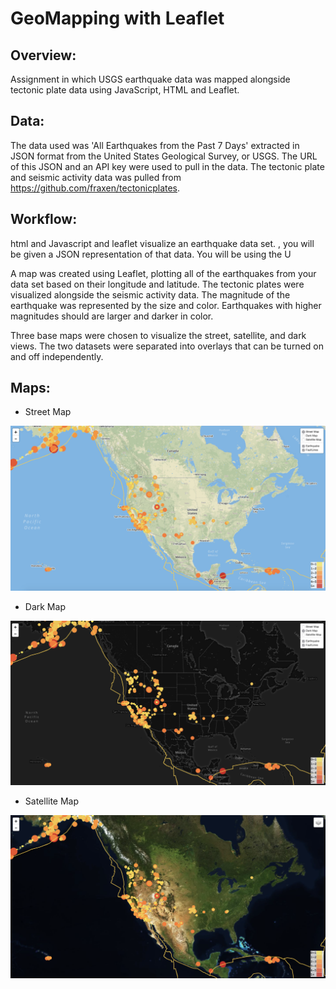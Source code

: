 # GeoMapping with Leaflet

## Overview:
Assignment in which USGS earthquake data was mapped alongside tectonic plate data using JavaScript, HTML and Leaflet.

## Data:

The data used was 'All Earthquakes from the Past 7 Days' extracted in JSON format from the United States Geological Survey, or USGS. The URL of this JSON and an API key were used to pull in the data. The tectonic plate and seismic activity data was pulled from https://github.com/fraxen/tectonicplates. 

## Workflow:

html and Javascript  and leaflet visualize an earthquake data set. , you will be given a JSON representation of that data. You will be using the U

A map was created using Leaflet, plotting all of the earthquakes from your data set based on their longitude and latitude. The tectonic plates were visualized alongside the seismic activity data. The magnitude of the earthquake was represented by the size and color. Earthquakes with higher magnitudes should are larger and darker in color.

Three base maps were chosen to visualize the street, satellite, and dark views. The two  datasets were separated into overlays that can be turned on and off independently.

## Maps:


- Street Map

<img src="images/StreetMap.png" width="800">

- Dark Map

<img src="images/DarkMap.png" width="800">

- Satellite Map

<img src="images/SatelliteMap.png" width="800">